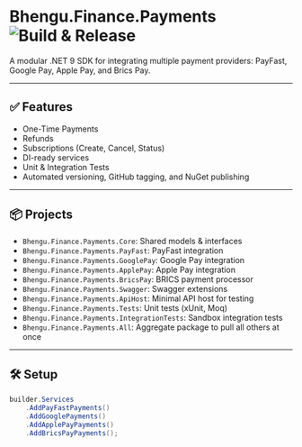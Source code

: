 # Bhengu.Finance.Payments ![Build & Release](https://github.com/bhengubv/Bhengu.Finance.Payments/actions/workflows/release.yml/badge.svg)

A modular .NET 9 SDK for integrating multiple payment providers: PayFast, Google Pay, Apple Pay, and Brics Pay.

---

## ✅ Features

- One-Time Payments
- Refunds
- Subscriptions (Create, Cancel, Status)
- DI-ready services
- Unit & Integration Tests
- Automated versioning, GitHub tagging, and NuGet publishing

---

## 📦 Projects

- `Bhengu.Finance.Payments.Core`: Shared models & interfaces
- `Bhengu.Finance.Payments.PayFast`: PayFast integration
- `Bhengu.Finance.Payments.GooglePay`: Google Pay integration
- `Bhengu.Finance.Payments.ApplePay`: Apple Pay integration
- `Bhengu.Finance.Payments.BricsPay`: BRICS payment processor
- `Bhengu.Finance.Payments.Swagger`: Swagger extensions
- `Bhengu.Finance.Payments.ApiHost`: Minimal API host for testing
- `Bhengu.Finance.Payments.Tests`: Unit tests (xUnit, Moq)
- `Bhengu.Finance.Payments.IntegrationTests`: Sandbox integration tests
- `Bhengu.Finance.Payments.All`: Aggregate package to pull all others at once

---

## 🛠 Setup

```csharp
builder.Services
    .AddPayFastPayments()
    .AddGooglePayments()
    .AddApplePayPayments()
    .AddBricsPayPayments();
